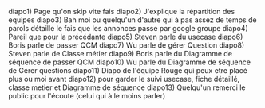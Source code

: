 diapo1) Page qu'on skip vite fais
diapo2) J'explique la répartition des equipes
diapo3) Bah moi ou quelqu'un d'autre qui à pas assez de temps de parols détaille
le fais que les annonces passe par google groupe
diapo4) Pareil que pour la précédante
diapo5) Steven parle du usecase
diapo6) Boris parle de passer QCM
diapo7) Wu parle de gérer Question
diapo8) Steven parle de Classe métier
diapo9) Boris parle du Diagramme de séquence de passer QCM
diapo10) Wu parle du Diagramme de séquence de Gérer questions
diapo11) Diapo de l'équipe Rouge qui peux etre placé plus ou moi avant
diapo12) pour garder le suivi usecase, fiche détaillé, classe metier et
Diagramme de séquence
diapo13) Quelqu'un remerci le public pour l'écoute (celui qui à le moins parler)
